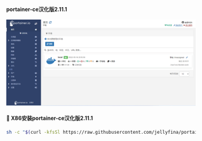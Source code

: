#### portainer-ce汉化版2.11.1
![portainer-ce.png](image/portainer-ce.png)

#### 🚩 X86安装portainer-ce汉化版2.11.1
```sh
sh -c "$(curl -kfsSl https://raw.githubusercontent.com/jellyfina/portainer-ce/main/portainer-ce-x86.sh)"
```
